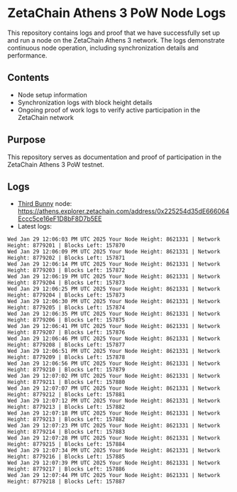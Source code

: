 # ZetaChain Athens 3 PoW Node Logs
This repository contains logs and proof that we have successfully set up and run a node on the ZetaChain Athens 3 network. The logs demonstrate continuous node operation, including synchronization details and performance.

## Contents
- Node setup information
- Synchronization logs with block height details
- Ongoing proof of work logs to verify active participation in the ZetaChain network

## Purpose
This repository serves as documentation and proof of participation in the ZetaChain Athens 3 PoW testnet.

## Logs

- [Third Bunny](https://thirdbunny.xyz/) node: https://athens.explorer.zetachain.com/address/0x225254d35dE666064Eccc5ce16eF1D8bF8D7b5EE
- Latest logs:
```
Wed Jan 29 12:06:03 PM UTC 2025 Your Node Height: 8621331 | Network Height: 8779201 | Blocks Left: 157870
Wed Jan 29 12:06:09 PM UTC 2025 Your Node Height: 8621331 | Network Height: 8779202 | Blocks Left: 157871
Wed Jan 29 12:06:14 PM UTC 2025 Your Node Height: 8621331 | Network Height: 8779203 | Blocks Left: 157872
Wed Jan 29 12:06:19 PM UTC 2025 Your Node Height: 8621331 | Network Height: 8779204 | Blocks Left: 157873
Wed Jan 29 12:06:25 PM UTC 2025 Your Node Height: 8621331 | Network Height: 8779204 | Blocks Left: 157873
Wed Jan 29 12:06:30 PM UTC 2025 Your Node Height: 8621331 | Network Height: 8779205 | Blocks Left: 157874
Wed Jan 29 12:06:35 PM UTC 2025 Your Node Height: 8621331 | Network Height: 8779206 | Blocks Left: 157875
Wed Jan 29 12:06:41 PM UTC 2025 Your Node Height: 8621331 | Network Height: 8779207 | Blocks Left: 157876
Wed Jan 29 12:06:46 PM UTC 2025 Your Node Height: 8621331 | Network Height: 8779208 | Blocks Left: 157877
Wed Jan 29 12:06:51 PM UTC 2025 Your Node Height: 8621331 | Network Height: 8779209 | Blocks Left: 157878
Wed Jan 29 12:06:56 PM UTC 2025 Your Node Height: 8621331 | Network Height: 8779210 | Blocks Left: 157879
Wed Jan 29 12:07:02 PM UTC 2025 Your Node Height: 8621331 | Network Height: 8779211 | Blocks Left: 157880
Wed Jan 29 12:07:07 PM UTC 2025 Your Node Height: 8621331 | Network Height: 8779212 | Blocks Left: 157881
Wed Jan 29 12:07:12 PM UTC 2025 Your Node Height: 8621331 | Network Height: 8779213 | Blocks Left: 157882
Wed Jan 29 12:07:18 PM UTC 2025 Your Node Height: 8621331 | Network Height: 8779213 | Blocks Left: 157882
Wed Jan 29 12:07:23 PM UTC 2025 Your Node Height: 8621331 | Network Height: 8779214 | Blocks Left: 157883
Wed Jan 29 12:07:28 PM UTC 2025 Your Node Height: 8621331 | Network Height: 8779215 | Blocks Left: 157884
Wed Jan 29 12:07:34 PM UTC 2025 Your Node Height: 8621331 | Network Height: 8779216 | Blocks Left: 157885
Wed Jan 29 12:07:39 PM UTC 2025 Your Node Height: 8621331 | Network Height: 8779217 | Blocks Left: 157886
Wed Jan 29 12:07:44 PM UTC 2025 Your Node Height: 8621331 | Network Height: 8779218 | Blocks Left: 157887
```

